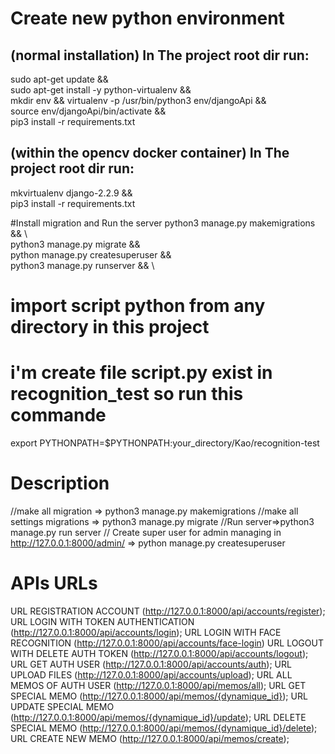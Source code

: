 
# Create new python environment
## (normal installation) In The project root dir run:
sudo apt-get update && \
sudo apt-get install -y python-virtualenv && \
mkdir env && virtualenv -p /usr/bin/python3 env/djangoApi && \
source env/djangoApi/bin/activate && \
pip3 install -r requirements.txt


## (within the opencv docker container) In The project root dir run:
mkvirtualenv django-2.2.9 && \
pip3 install -r requirements.txt

#Install migration and Run the server 
python3 manage.py makemigrations && \  
python3 manage.py migrate && \
python manage.py createsuperuser && \
python3 manage.py runserver && \

# import script python from any directory in this project 
# i'm create file script.py exist in recognition_test so run this commande 
export PYTHONPATH=$PYTHONPATH:your_directory/Kao/recognition-test




# Description 

//make all migration => python3 manage.py makemigrations 
//make all settings migrations => python3 manage.py migrate
//Run server=>python3 manage.py run server
// Create super user for admin managing in http://127.0.0.1:8000/admin/ => python manage.py createsuperuser


# APIs URLs
URL REGISTRATION ACCOUNT (http://127.0.0.1:8000/api/accounts/register);
URL LOGIN WITH TOKEN AUTHENTICATION (http://127.0.0.1:8000/api/accounts/login);
URL LOGIN WITH FACE RECOGNITION (http://127.0.0.1:8000/api/accounts/face-login)
URL LOGOUT WITH DELETE AUTH TOKEN (http://127.0.0.1:8000/api/accounts/logout);
URL GET AUTH USER (http://127.0.0.1:8000/api/accounts/auth);
URL UPLOAD FILES (http://127.0.0.1:8000/api/accounts/upload);
URL ALL MEMOS OF AUTH USER (http://127.0.0.1:8000/api/memos/all);
URL GET SPECIAL MEMO (http://127.0.0.1:8000/api/memos/{dynamique_id});
URL UPDATE SPECIAL MEMO (http://127.0.0.1:8000/api/memos/{dynamique_id}/update);
URL DELETE SPECIAL MEMO (http://127.0.0.1:8000/api/memos/{dynamique_id}/delete);
URL CREATE NEW MEMO (http://127.0.0.1:8000/api/memos/create);


